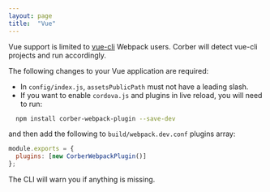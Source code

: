 ```yaml
---
layout: page
title:  "Vue"
---
```


Vue support is limited to [vue-cli](https://github.com/vuejs/vue-cli) Webpack users. Corber will detect vue-cli projects and run accordingly.

The following changes to your Vue application are required:

- In `config/index.js`, `assetsPublicPath` must not have a leading slash.
- If you want to enable `cordova.js` and plugins in live reload, you will need to run:

```bash
  npm install corber-webpack-plugin --save-dev
```

and then add the following to `build/webpack.dev.conf` plugins array:

```javascript
module.exports = {
  plugins: [new CorberWebpackPlugin()]
};
```

The CLI will warn you if anything is missing.
